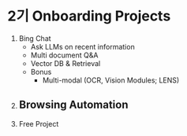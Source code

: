 # 2기 Onboarding Projects

1. Bing Chat
    - Ask LLMs on recent information
    - Multi document Q&A
    - Vector DB & Retrieval
    - Bonus
        - Multi-modal (OCR, Vision Modules; LENS)
2. Browsing Automation
    - 
3. Free Project
